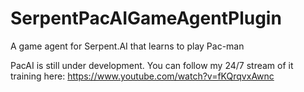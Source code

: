 # SerpentPacAIGameAgentPlugin
A game agent for Serpent.AI that learns to play Pac-man

PacAI is still under development.
You can follow my 24/7 stream of it training here: https://www.youtube.com/watch?v=fKQrqvxAwnc
